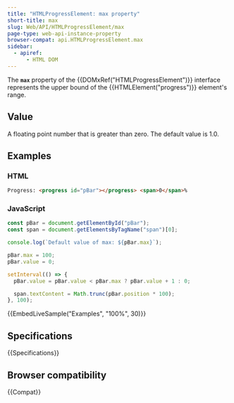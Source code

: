 ```yaml
---
title: "HTMLProgressElement: max property"
short-title: max
slug: Web/API/HTMLProgressElement/max
page-type: web-api-instance-property
browser-compat: api.HTMLProgressElement.max
sidebar:
  - apiref:
      - HTML DOM
---
```


The **`max`** property of the {{DOMxRef("HTMLProgressElement")}} interface represents the upper bound of the {{HTMLElement("progress")}} element's range.

## Value

A floating point number that is greater than zero. The default value is 1.0.

## Examples

### HTML

```html
Progress: <progress id="pBar"></progress> <span>0</span>%
```

### JavaScript

```js
const pBar = document.getElementById("pBar");
const span = document.getElementsByTagName("span")[0];

console.log(`Default value of max: ${pBar.max}`);

pBar.max = 100;
pBar.value = 0;

setInterval(() => {
  pBar.value = pBar.value < pBar.max ? pBar.value + 1 : 0;

  span.textContent = Math.trunc(pBar.position * 100);
}, 100);
```

{{EmbedLiveSample("Examples", "100%", 30)}}

## Specifications

{{Specifications}}

## Browser compatibility

{{Compat}}
